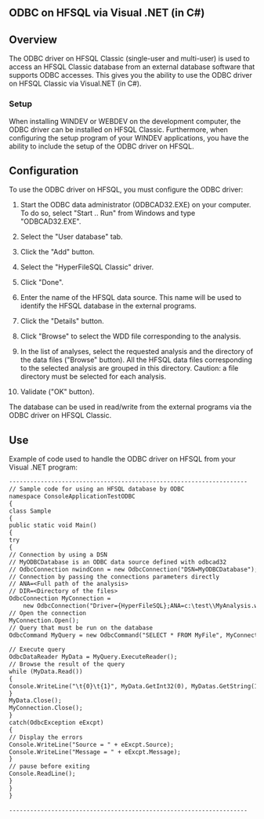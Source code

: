 
## ODBC on HFSQL via Visual .NET (in C#)
			



<a name="NOTE1"></a>
<a name="NOTE1_1"></a>


## Overview
<a name="overview_ELTTEXTE000098"></a>
The ODBC driver on HFSQL Classic (single-user and multi-user) is used to access an HFSQL Classic database from an external database software that supports ODBC accesses. This gives you the ability to use the ODBC driver on HFSQL Classic via Visual.NET (in C#).




### Setup
<a name="setup_ELTPARAGRAPHE000016"></a>

When installing WINDEV or WEBDEV on the development computer, the ODBC driver can be installed on HFSQL Classic. 
Furthermore, when configuring the setup program of your WINDEV applications, you have the ability to include the setup of the ODBC driver on HFSQL. 

<a name="NOTE2"></a>
<a name="NOTE2_1"></a>


## Configuration
<a name="configuration_ELTTEXTE000134"></a>
To use the ODBC driver on HFSQL, you must configure the ODBC driver: 

1. Start the ODBC data administrator (ODBCAD32.EXE) on your computer. To do so, select "Start .. Run" from Windows and type "ODBCAD32.EXE".

2. Select the "User database" tab.

3. Click the "Add" button.

4. Select the "HyperFileSQL Classic" driver.

5. Click "Done".

6. Enter the name of the HFSQL data source. This name will be used to identify the HFSQL database in the external programs.

7. Click the "Details" button.

8. Click "Browse" to select the WDD file corresponding to the analysis.

9. In the list of analyses, select the requested analysis and the directory of the data files ("Browse" button). All the HFSQL data files corresponding to the selected analysis are grouped in this directory.
	Caution: a file directory must be selected for each analysis.

10. Validate ("OK" button).




The database can be used in read/write from the external programs via the ODBC driver on HFSQL Classic.

<a name="NOTE3"></a>
<a name="NOTE3_1"></a>


## Use
<a name="use_ELTTEXTE000158"></a>
Example of code used to handle the ODBC driver on HFSQL from your Visual .NET program: 


```txt
--------------------------------------------------------------------
// Sample code for using an HFSQL database by ODBC
namespace ConsoleApplicationTestODBC
{
class Sample
{
public static void Main() 
{
try
{
// Connection by using a DSN
// MyODBCDatabase is an ODBC data source defined with odbcad32
// OdbcConnection nwindConn = new OdbcConnection("DSN=MyODBCDatabase");
// Connection by passing the connections parameters directly
// ANA=<Full path of the analysis>
// DIR=<Directory of the files>
OdbcConnection MyConnection = 
	new OdbcConnection("Driver={HyperFileSQL};ANA=c:\test\\MyAnalysis.wdd;DIR=c:\test\\;");
// Open the connection
MyConnection.Open();
// Query that must be run on the database
OdbcCommand MyQuery = new OdbcCommand("SELECT * FROM MyFile", MyConnection);
 
// Execute query
OdbcDataReader MyData = MyQuery.ExecuteReader();
// Browse the result of the query
while (MyData.Read())
{
Console.WriteLine("\t{0}\t{1}", MyData.GetInt32(0), MyDatas.GetString(1));
}
MyData.Close();
MyConnection.Close();
}
catch(OdbcException eExcpt)
{
// Display the errors
Console.WriteLine("Source = " + eExcpt.Source);
Console.WriteLine("Message = " + eExcpt.Message);
}
// pause before exiting
Console.ReadLine();
}
}
}
 
--------------------------------------------------------------------
```




